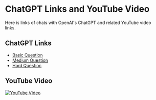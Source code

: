 # ChatGPT Links and YouTube Video

Here is links of chats with OpenAI's ChatGPT and related YouTube video links.

## ChatGPT Links

- [Basic Question](https://chat.openai.com/share/455c5a95-5443-4e25-a01c-bfdc2a68df58)
- [Medium Question](https://chat.openai.com/share/298a4358-e6f2-4f89-b937-2af967a49782)
- [Hard Question](https://chat.openai.com/share/be9a72f1-5926-46e1-b7a0-050ed222e177)

## YouTube Video

[![YouTube Video](https://img.youtube.com/vi/kYVirTH50no/maxresdefault.jpg)](https://www.youtube.com/watch?v=kYVirTH50no)
